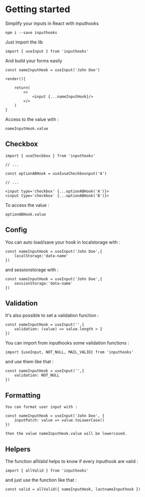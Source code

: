 # Getting started

Simplify your inputs in React with inputhooks

    npm i --save inputhooks

Just import the lib

    import { useInput } from 'inputhooks'

And build your forms easily

    const nameInputHook = useInput('John Doe')

    render(){

        return(
            <>
                <input {...nameInputHook}/>
            </>
        )
    }

Access to the value with :

    nameInputHook.value

## Checkbox

    import { useCheckbox } from 'inputhooks'
    
    // ...
    
    const optionABHook = useIuseCheckboxnput('A')

    // ...

    <input type='checkbox' {...optionABHook('A')}>
    <input type='checkbox' {...optionABHook('B')}>

To access the value :

    optionABHook.value

## Config

You can auto load/save your hook in localstorage with :

    const nameInputHook = useInput('John Doe',{
        localStorage:'data-name'
    })

and sessionstorage with :

    const nameInputHook = useInput('John Doe',{
        sessionStorage:'data-name'
    })

## Validation

It's also possible to set a validation function :

    const nameInputHook = useInput('',{
        validation: (value) => value.length > 2
    })

You can import from inputhooks some validation functions :

    import {useInput, NOT_NULL, MAIL_VALID} from 'inputhooks'

and use them like that :

    const nameInputHook = useInput('',{
        validation: NOT_NULL
    })

## Formatting

    You can format user input with :

    const nameInputHook = useInput('John Doe', {
        inputPatch: value => value.toLowerCase()
    })

    then the value nameInputHook.value will be lowercased.

## Helpers

The function allValid helps to know if every inputhook are valid :

    import { allValid } from 'inputhooks'

and just use the function like that :

    const valid = allValid({ nameInputHook, lastnameInputhook })

